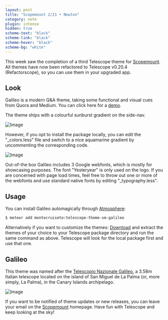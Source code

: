 ```yaml
---
layout: post
title: "Scopemount 2/21 • Newton"
category: note
plugin: intense
hidden: true
scheme-text: "black"
scheme-link: "black"
scheme-hover: "black"
scheme-bg: "white"
---
```


This week saw the completion of a third Telescope theme for [Scopemount](http://scopemount.startrack.io/). All themes have now been refactored to Telescope v0.20.4 (Refactorscope), so you can use them in your upgraded app.

## Look

Galileo is a modern Q&A theme, taking some functional and visual cues from Quora and Medium. You can click here for a [demo](http://sm-galileo.meteor.com/).

The theme ships with a colourful sunburst gradient on the side-nav.

<p>
  <img src="/assets/img/Galileo0.png" class="nointense" alt="Image">
</p>

However, if you opt to install the package locally, you can edit the "_colors.less" file and switch to a nice aquamarine gradient by uncommenting the corresponding code.

<p>
  <img src="/assets/img/Galileo1.png" class="nointense" alt="Image">
</p>

Out-of-the box Galileo includes 3 Google webfonts, which is mostly for showcasing purposes. The font "Yesteryear" is only used on the logo. If you are concerned with page load times, feel free to throw out one or more of the webfonts and use standard native fonts by editing "_typography.less".

## Usage

You can install Galileo automagically through [Atmosphere](https://atmospherejs.com/montecruiseto/telescope-theme-sm-galileo):

```bash
$ meteor add montecruiseto:telescope-theme-sm-galileo
```

Alternatively if you want to customize the themes: [Download](https://github.com/montecruiseto/scopemount) and extract the themes of your choice to your Telescope package directory and run the same command as above. Telescope will look for the local package first and use that one.

## Galileo

This theme was named after the [Telescopio Nazionale Galileo](http://en.wikipedia.org/wiki/Telescopio_Nazionale_Galileo), a 3.58m Italian telescope located on the island of San Miguel de La Palma (or, more simply, La Palma), in the Canary Islands archipelago.

<p>
  <img src="/assets/img/GalileoT.jpg" class="nointense" alt="Image">
</p>

If you want to be notified of theme updates or new releases, you can leave your email on the [Scopemount](http://scopemount.startrack.io/) homepage. Have fun with Telescope and keep looking at the sky!
